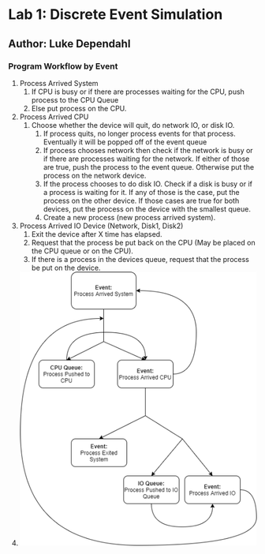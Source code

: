 # Lab 1: Discrete Event Simulation
## Author: Luke Dependahl

### Program Workflow by Event
1. Process Arrived System
   1. If CPU is busy or if there are processes waiting for the CPU, push process to the CPU Queue
   2. Else put process on the CPU.
2. Process Arrived CPU
   1. Choose whether the device will quit, do network IO, or disk IO.
      1. If process quits, no longer process events for that process. Eventually it will be popped off of the event queue
      2. If process chooses network then check if the network is busy or if there are processes waiting for the network. If either of those are true, push the process to the event queue. Otherwise put the process on the network device.
      3. If the process chooses to do disk IO. Check if a disk is busy or if a process is waiting for it. If any of those is the case, put the process on the other device. If those cases are true for both devices, put the process on the device with the smallest queue.
      4. Create a new process (new process arrived system).
3. Process Arrived IO Device (Network, Disk1, Disk2)
   1. Exit the device after X time has elapsed.
   2. Request that the process be put back on the CPU (May be placed on the CPU queue or on the CPU).
   3. If there is a process in the devices queue, request that the process be put on the device.
4. ![Basic-Disagram](general-workflow.png)